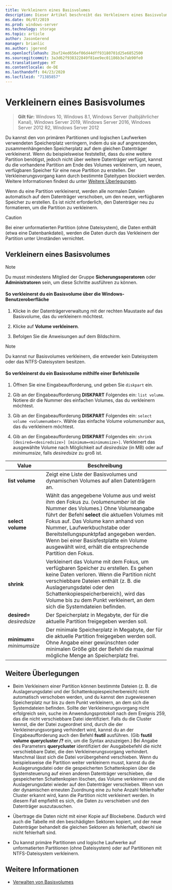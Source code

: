 ```yaml
---
title: Verkleinern eines Basisvolumes
description: Dieser Artikel beschreibt das Verkleinern eines Basisvolumes.
ms.date: 06/07/2019
ms.prod: windows-server
ms.technology: storage
ms.topic: article
author: JasonGerend
manager: brianlic
ms.author: jgerend
ms.openlocfilehash: 2baf24ed656ef06d44dff93180701d25e6852500
ms.sourcegitcommit: 3a3d62f938322849f81ee9ec01186b3e7ab90fe0
ms.translationtype: HT
ms.contentlocale: de-DE
ms.lasthandoff: 04/23/2020
ms.locfileid: "71385857"
---
```

# <a name="shrink-a-basic-volume"></a>Verkleinern eines Basisvolumes

> **Gilt für:** Windows 10, Windows 8.1, Windows Server (halbjährlicher Kanal), Windows Server 2019, Windows Server 2016, Windows Server 2012 R2, Windows Server 2012

Du kannst den von primären Partitionen und logischen Laufwerken verwendeten Speicherplatz verringern, indem du sie auf angrenzenden, zusammenhängenden Speicherplatz auf dem gleichen Datenträger verkleinerst. Wenn du beispielsweise feststellst, dass du eine weitere Partition benötigst, jedoch nicht über weitere Datenträger verfügst, kannst du die vorhandene Partition am Ende des Volumes verkleinern, um neuen, verfügbaren Speicher für eine neue Partition zu erstellen. Der Verkleinerungsvorgang kann durch bestimmte Dateitypen blockiert werden. Weitere Informationen findest du unter [Weitere Überlegungen](#additional-considerations). 

Wenn du eine Partition verkleinerst, werden alle normalen Dateien automatisch auf dem Datenträger verschoben, um den neuen, verfügbaren Speicher zu erstellen. Es ist nicht erforderlich, den Datenträger neu zu formatieren, um die Partition zu verkleinern.

> [!CAUTION]
> Bei einer unformatierten Partition (ohne Dateisystem), die Daten enthält (etwa eine Datenbankdatei), werden die Daten durch das Verkleinern der Partition unter Umständen vernichtet.

## <a name="shrinking-a-basic-volume"></a>Verkleinern eines Basisvolumes

> [!NOTE]
> Du musst mindestens Mitglied der Gruppe **Sicherungsoperatoren** oder **Administratoren** sein, um diese Schritte ausführen zu können.

#### <a name="to-shrink-a-basic-volume-using-the-windows-interface"></a>So verkleinerst du ein Basisvolume über die Windows-Benutzeroberfläche

1.  Klicke in der Datenträgerverwaltung mit der rechten Maustaste auf das Basisvolume, das du verkleinern möchtest.

2.  Klicke auf **Volume verkleinern**.

3.  Befolgen Sie die Anweisungen auf dem Bildschirm.


> [!NOTE]
> Du kannst nur Basisvolumes verkleinern, die entweder kein Dateisystem oder das NTFS-Dateisystem besitzen.

#### <a name="to-shrink-a-basic-volume-using-a-command-line"></a>So verkleinerst du ein Basisvolume mithilfe einer Befehlszeile

1.  Öffnen Sie eine Eingabeaufforderung, und geben Sie `diskpart` ein.

2.  Gib an der Eingabeaufforderung **DISKPART** Folgendes ein: `list volume`. Notiere dir die Nummer des einfachen Volumes, das du verkleinern möchtest.

3.  Gib an der Eingabeaufforderung **DISKPART** Folgendes ein: `select volume <volumenumber>`. Wähle das einfache Volume *volumenumber* aus, das du verkleinern möchtest.

4.  Gib an der Eingabeaufforderung **DISKPART** Folgendes ein: `shrink [desired=<desiredsize>] [minimum=<minimumsize>]`. Verkleinert das ausgewählte Volume nach Möglichkeit auf *desiredsize* (in MB) oder auf *minimumsize*, falls *desiredsize* zu groß ist.

| Value             | Beschreibung |
| ---               | ----------- |
| **list volume** | Zeigt eine Liste der Basisvolumes und dynamischen Volumes auf allen Datenträgern an. |
| **select volume** | Wählt das angegebene Volume aus und weist ihm den Fokus zu. (<em>volumenumber</em> ist die Nummer des Volumes.) Ohne Volumeangabe führt der Befehl **select** die aktuellen Volumes mit Fokus auf. Das Volume kann anhand von Nummer, Laufwerkbuchstabe oder Bereitstellungspunktpfad angegeben werden. Wenn bei einer Basisfestplatte ein Volume ausgewählt wird, erhält die entsprechende Partition den Fokus. |
| **shrink** | Verkleinert das Volume mit dem Fokus, um verfügbaren Speicher zu erstellen. Es gehen keine Daten verloren. Wenn die Partition nicht verschiebbare Dateien enthält (z. B. die Auslagerungsdatei oder den Schattenkopiespeicherbereich), wird das Volume bis zu dem Punkt verkleinert, an dem sich die Systemdateien befinden. |
| **desired=** <em>desiredsize</em> | Der Speicherplatz in Megabyte, der für die aktuelle Partition freigegeben werden soll. |
| **minimum=** <em>minimumsize</em> | Der minimale Speicherplatz in Megabyte, der für die aktuelle Partition freigegeben werden soll. Ohne Angabe einer gewünschten oder minimalen Größe gibt der Befehl die maximal mögliche Menge an Speicherplatz frei. |

## <a name="additional-considerations"></a>Weitere Überlegungen

-   Beim Verkleinern einer Partition können bestimmte Dateien (z. B. die Auslagerungsdatei und der Schattenkopiespeicherbereich) nicht automatisch verschoben werden, und du kannst den zugewiesenen Speicherplatz nur bis zu dem Punkt verkleinern, an dem sich die Systemdateien befinden. Sollte der Verkleinerungsvorgang nicht erfolgreich sein, suche im Anwendungsprotokoll nach dem Ereignis 259, das die nicht verschiebbare Datei identifiziert. Falls du die Cluster kennst, die der Datei zugeordnet sind, durch die der Verkleinerungsvorgang verhindert wird, kannst du an der Eingabeaufforderung auch den Befehl **fsutil** ausführen. (Gib **fsutil volume querycluster /?** ein, um die Syntax anzuzeigen.) Bei Angabe des Parameters **querycluster** identifiziert der Ausgabebefehl die nicht verschiebbare Datei, die den Verkleinerungsvorgang verhindert.
Manchmal lässt sich die Datei vorübergehend verschieben. Wenn du beispielsweise die Partition weiter verkleinern musst, kannst du die Auslagerungsdatei oder die gespeicherten Schattenkopien über die Systemsteuerung auf einen anderen Datenträger verschieben, die gespeicherten Schattenkopien löschen, das Volume verkleinern und die Auslagerungsdatei wieder auf den Datenträger verschieben. Wenn von der dynamischen erneuten Zuordnung eine zu hohe Anzahl fehlerhafter Cluster erkannt wird, kann die Partition nicht verkleinert werden. In diesem Fall empfiehlt es sich, die Daten zu verschieben und den Datenträger auszutauschen.

-  Übertrage die Daten nicht mit einer Kopie auf Blockebene. Dadurch wird auch die Tabelle mit den beschädigten Sektoren kopiert, und der neue Datenträger behandelt die gleichen Sektoren als fehlerhaft, obwohl sie nicht fehlerhaft sind.

-   Du kannst primäre Partitionen und logische Laufwerke auf unformatierten Partitionen (ohne Dateisystem) oder auf Partitionen mit NTFS-Dateisystem verkleinern.

## <a name="see-also"></a>Weitere Informationen

-   [Verwalten von Basisvolumes](manage-basic-volumes.md)